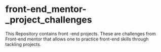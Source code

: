 # front-end_mentor-_project_challenges
This Repository contains front -end projects. These are challenges from Front-end mentor that allows one to practice front-end skills through tackling projects.
